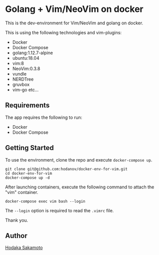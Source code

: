 # Golang + Vim/NeoVim on docker

This is the dev-environment for Vim/NeoVim and golang on docker.

This is using the following technologies and vim-plugins:

- Docker
- Docker Compose
- golang:1.12.7-alpine
- ubuntu:18.04
- vim:8
- NeoVim:0.3.8
- vundle
- NERDTree
- gruvbox
- vim-go
etc...

## Requirements

The app requires the following to run:

- Docker
- Docker Compose

## Getting Started

To use the environment, clone the repo and execute `docker-compose up`.

```
git clone git@github.com:hodanov/docker-env-for-vim.git 
cd docker-env-for-vim
docker-compose up -d
```

After launching containers, execute the following command to attach the "vim" container. 

```
docker-compose exec vim bash --login
```

The `--login` option is required to read the `.vimrc` file.

Thank you.

## Author

[Hodaka Sakamoto](https://hodalog.com)
